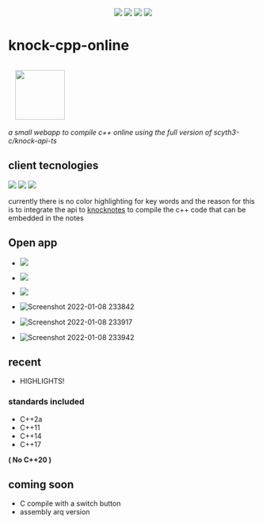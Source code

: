  <div align="center"> 
   <img src="https://img.shields.io/static/v1?label=update&message=Today&color=success">
   <img src="https://img.shields.io/static/v1?label=version&message=1.0.0&color=green">
   <img src="https://img.shields.io/static/v1?label=ports&message=electron&color=blue">
 <img src="https://img.shields.io/static/v1?label=licence&message=MIT&color=red">
 </div>


# knock-cpp-online

<code>
  <img src="https://i.imgur.com/cac0UeP.png" width="100px">
</code>

_a small webapp to compile c++ online using  the full version of scyth3-c/knock-api-ts_



## client tecnologies

   <img src="https://img.shields.io/static/v1?label=Node.js&message=v14.15.4&color=success">
   <img src="https://img.shields.io/static/v1?label=Vue&message=^2.6.11&color=green">
   <img src="https://img.shields.io/static/v1?label=Vuex&message=^3.6.2&color=brightgreen">



currently there is no color highlighting for key words and the reason for this is to integrate the api to [knocknotes](https://github.com/scyth3-c/vue-conponents)
to compile the c++ code that can be embedded in the notes

## Open app

- <a href="https://knockcompiler.web.app/"> <img src="https://img.shields.io/badge/FIREBASE HOST-yellow"> </a>
- <a href="https://knock-cpp.herokuapp.com/"> <img src="https://img.shields.io/badge/HEROKU HOST-blueviolet"> </a>
- <a href="https://github.com/scyth3-c/knock-cpp-online/releases/download/notes/Knock.Compiler.Setup.0.1.6.exe"> <img src="https://img.shields.io/badge/Download package-success">  </a>

- ![Screenshot 2022-01-08 233842](https://user-images.githubusercontent.com/52190352/148669761-7a07a896-d8c7-482d-8311-90e440d13488.png)
- ![Screenshot 2022-01-08 233917](https://user-images.githubusercontent.com/52190352/148669770-b05f68ce-0b98-4f47-97a8-264bf4a0a6a4.png)
- ![Screenshot 2022-01-08 233942](https://user-images.githubusercontent.com/52190352/148669775-c0db581f-4f79-48f4-842f-15a9803a2cde.png)

 

## recent

- HIGHLIGHTS!

### standards included
 - C++2a
 - C++11
 - C++14
 - C++17

**( No C++20 )**

## coming soon

- C compile with a switch button
- assembly arq version

